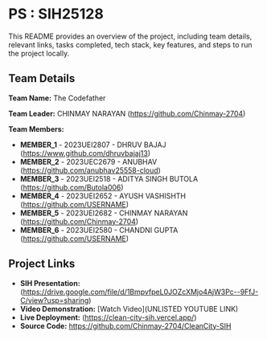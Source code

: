 # PS : SIH25128

This README provides an overview of the project, including team details, relevant links, tasks completed, tech stack, key features, and steps to run the project locally.

## Team Details

**Team Name:** The Codefather

**Team Leader:** CHINMAY NARAYAN (https://github.com/Chinmay-2704)

**Team Members:**

- **MEMBER_1** - 2023UEI2807 - DHRUV BAJAJ (https://www.github.com/dhruvbajaj13)
- **MEMBER_2** - 2023UEC2679 - ANUBHAV (https://github.com/anubhav25558-cloud)
- **MEMBER_3** - 2023UEI2518 - ADITYA SINGH BUTOLA (https://github.com/Butola006)
- **MEMBER_4** - 2023UEI2652 - AYUSH VASHISHTH (https://github.com/USERNAME)
- **MEMBER_5** - 2023UEI2682 - CHINMAY NARAYAN (https://github.com/Chinmay-2704)
- **MEMBER_6** - 2023UEI2580 - CHANDNI GUPTA (https://github.com/USERNAME)

## Project Links

- **SIH Presentation:** (https://drive.google.com/file/d/1BmpvfpeL0JOZcXMjo4AjW3Pc--9FfJ-C/view?usp=sharing)
- **Video Demonstration:** [Watch Video](UNLISTED YOUTUBE LINK)
- **Live Deployment:** (https://clean-city-sih.vercel.app/)
- **Source Code:** https://github.com/Chinmay-2704/CleanCity-SIH

